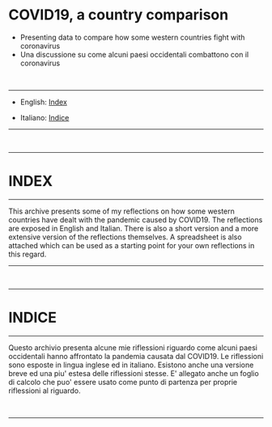 # COVID19, a country comparison

* Presenting data to compare how some western countries fight with coronavirus  
* Una discussione su come alcuni paesi occidentali combattono con il coronavirus  
<br />  

----

* English:
[Index](./README.md/#index)  

* Italiano:
[Indice](./README.md/#indice)  
  
----
   
<br />

----  

# INDEX
----  
This archive presents some of my reflections on how some western countries have dealt with the pandemic caused by COVID19.
The reflections are exposed in English and Italian.
There is also a short version and a more extensive version of the reflections themselves.
A spreadsheet is also attached which can be used as a starting point for your own reflections in this regard.


  
----
   
<br />

----  

# INDICE
----  
Questo archivio presenta alcune mie riflessioni riguardo come alcuni paesi occidentali hanno affrontato la pandemia causata dal COVID19.
Le riflessioni sono esposte in lingua inglese ed in italiano.
Esistono anche una versione breve ed una piu' estesa delle riflessioni stesse.
E' allegato anche un foglio di calcolo che puo' essere usato come punto di partenza per proprie riflessioni al riguardo.


<br />

----
